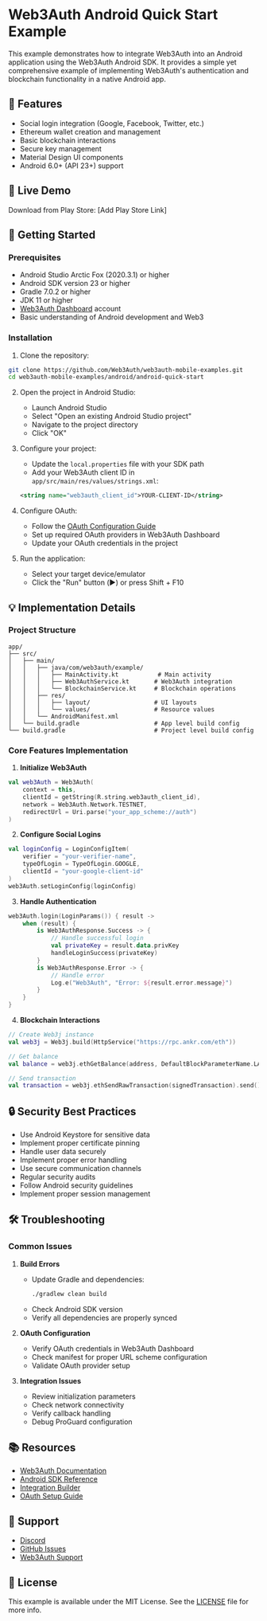 # Web3Auth Android Quick Start Example

This example demonstrates how to integrate Web3Auth into an Android application using the Web3Auth Android SDK. It provides a simple yet comprehensive example of implementing Web3Auth's authentication and blockchain functionality in a native Android app.

## 📝 Features
- Social login integration (Google, Facebook, Twitter, etc.)
- Ethereum wallet creation and management
- Basic blockchain interactions
- Secure key management
- Material Design UI components
- Android 6.0+ (API 23+) support

## 🔗 Live Demo
Download from Play Store: [Add Play Store Link]

## 🚀 Getting Started

### Prerequisites
- Android Studio Arctic Fox (2020.3.1) or higher
- Android SDK version 23 or higher
- Gradle 7.0.2 or higher
- JDK 11 or higher
- [Web3Auth Dashboard](https://dashboard.web3auth.io) account
- Basic understanding of Android development and Web3

### Installation

1. Clone the repository:
```bash
git clone https://github.com/Web3Auth/web3auth-mobile-examples.git
cd web3auth-mobile-examples/android/android-quick-start
```

2. Open the project in Android Studio:
   - Launch Android Studio
   - Select "Open an existing Android Studio project"
   - Navigate to the project directory
   - Click "OK"

3. Configure your project:
   - Update the `local.properties` file with your SDK path
   - Add your Web3Auth client ID in `app/src/main/res/values/strings.xml`:
   ```xml
   <string name="web3auth_client_id">YOUR-CLIENT-ID</string>
   ```

4. Configure OAuth:
   - Follow the [OAuth Configuration Guide](https://web3auth.io/docs/guides/oauth-providers)
   - Set up required OAuth providers in Web3Auth Dashboard
   - Update your OAuth credentials in the project

5. Run the application:
   - Select your target device/emulator
   - Click the "Run" button (▶️) or press Shift + F10

## 💡 Implementation Details

### Project Structure
```
app/
├── src/
│   ├── main/
│   │   ├── java/com/web3auth/example/
│   │   │   ├── MainActivity.kt           # Main activity
│   │   │   ├── Web3AuthService.kt       # Web3Auth integration
│   │   │   └── BlockchainService.kt     # Blockchain operations
│   │   ├── res/
│   │   │   ├── layout/                  # UI layouts
│   │   │   └── values/                  # Resource values
│   │   └── AndroidManifest.xml
│   └── build.gradle                     # App level build config
└── build.gradle                         # Project level build config
```

### Core Features Implementation

1. **Initialize Web3Auth**
```kotlin
val web3Auth = Web3Auth(
    context = this,
    clientId = getString(R.string.web3auth_client_id),
    network = Web3Auth.Network.TESTNET,
    redirectUrl = Uri.parse("your_app_scheme://auth")
)
```

2. **Configure Social Logins**
```kotlin
val loginConfig = LoginConfigItem(
    verifier = "your-verifier-name",
    typeOfLogin = TypeOfLogin.GOOGLE,
    clientId = "your-google-client-id"
)
web3Auth.setLoginConfig(loginConfig)
```

3. **Handle Authentication**
```kotlin
web3Auth.login(LoginParams()) { result ->
    when (result) {
        is Web3AuthResponse.Success -> {
            // Handle successful login
            val privateKey = result.data.privKey
            handleLoginSuccess(privateKey)
        }
        is Web3AuthResponse.Error -> {
            // Handle error
            Log.e("Web3Auth", "Error: ${result.error.message}")
        }
    }
}
```

4. **Blockchain Interactions**
```kotlin
// Create Web3j instance
val web3j = Web3j.build(HttpService("https://rpc.ankr.com/eth"))

// Get balance
val balance = web3j.ethGetBalance(address, DefaultBlockParameterName.LATEST).send()

// Send transaction
val transaction = web3j.ethSendRawTransaction(signedTransaction).send()
```

## 🔒 Security Best Practices

- Use Android Keystore for sensitive data
- Implement proper certificate pinning
- Handle user data securely
- Implement proper error handling
- Use secure communication channels
- Regular security audits
- Follow Android security guidelines
- Implement proper session management

## 🛠️ Troubleshooting

### Common Issues

1. **Build Errors**
   - Update Gradle and dependencies:
     ```bash
     ./gradlew clean build
     ```
   - Check Android SDK version
   - Verify all dependencies are properly synced

2. **OAuth Configuration**
   - Verify OAuth credentials in Web3Auth Dashboard
   - Check manifest for proper URL scheme configuration
   - Validate OAuth provider setup

3. **Integration Issues**
   - Review initialization parameters
   - Check network connectivity
   - Verify callback handling
   - Debug ProGuard configuration

## 📚 Resources

- [Web3Auth Documentation](https://web3auth.io/docs)
- [Android SDK Reference](https://web3auth.io/docs/sdk/pnp/android)
- [Integration Builder](https://web3auth.io/docs/integration-builder)
- [OAuth Setup Guide](https://web3auth.io/docs/guides/oauth-providers)

## 🤝 Support

- [Discord](https://discord.gg/web3auth)
- [GitHub Issues](https://github.com/Web3Auth/web3auth-mobile-examples/issues)
- [Web3Auth Support](https://web3auth.io/docs/troubleshooting/support)

## 📄 License

This example is available under the MIT License. See the [LICENSE](../../LICENSE) file for more info.
